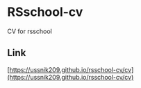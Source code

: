 # RSschool-cv
CV for rsschool

## Link
[https://ussnik209.github.io/rsschool-cv/cv](https://ussnik209.github.io/rsschool-cv/cv)
